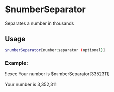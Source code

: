 # $numberSeparator

Separates a number in thousands

## Usage

```bash
$numberSeparator[number;separator (optional)]
```

### Example:
<discord-messages>
          <discord-message :bot="false" role-color="#ffcc9a" author="Member">
        !!exec Your number is $numberSeparator[3352311]<br><br>
          </discord-message>
          <discord-message :bot="true" role-color="#0099ff" author="Custom Command" avatar="https://media.discordapp.net/avatars/725721249652670555/781224f90c3b841ba5b40678e032f74a.webp">
        Your number is 3,352,311
        </discord-message>
</discord-messages>
